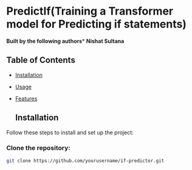 # PredictIf(Training a Transformer model for Predicting if statements)
**Built by the following authors***
**Nishat Sultana**

## Table of Contents
- [Installation](#installation)
- [Usage](#usage)
- [Features](#features)

  ## Installation
Follow these steps to install and set up the project:

### Clone the repository:
```bash
git clone https://github.com/yourusername/if-predictor.git




